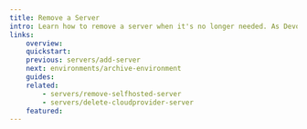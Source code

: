 ```yaml
---
title: Remove a Server
intro: Learn how to remove a server when it's no longer needed. As Devopness allows you to provision servers on multiple cloud providers, or even connect existing servers, the steps to remove a server will vary per cloud provider. Choose one of the related topics below to get specific instructions for the cloud provider from which you want to remove a server.
links:
    overview:
    quickstart:
    previous: servers/add-server
    next: environments/archive-environment
    guides:
    related:
        - servers/remove-selfhosted-server
        - servers/delete-cloudprovider-server
    featured:
---
```

